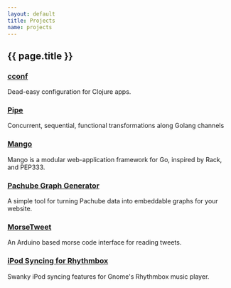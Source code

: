```yaml
---
layout: default
title: Projects
name: projects
---
```


{{ page.title }}
----------------

### [cconf](http://github.com/paulbellamy/cconf)

Dead-easy configuration for Clojure apps.


### [Pipe](http://github.com/paulbellamy/pipe)

Concurrent, sequential, functional transformations along Golang channels


### [Mango](http://github.com/paulbellamy/mango)

Mango is a modular web-application framework for Go, inspired by Rack, and PEP333.


### [Pachube Graph Generator](http://pachube.github.com/pachube_graph_library)

A simple tool for turning Pachube data into embeddable graphs for your website.


### [MorseTweet](/Senior-Project)

An Arduino based morse code interface for reading tweets.


### [iPod Syncing for Rhythmbox](/Rhythmbox-iPod-Plugin)

Swanky iPod syncing features for Gnome's Rhythmbox music player.
